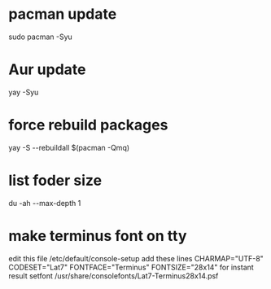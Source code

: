 # pacman update  
sudo pacman -Syu

# Aur update 
yay -Syu

# force rebuild packages
yay -S --rebuildall $(pacman -Qmq)

# list foder size
du -ah --max-depth 1

# make terminus font on tty
edit this file 
/etc/default/console-setup
add these lines
CHARMAP="UTF-8"
CODESET="Lat7"
FONTFACE="Terminus"
FONTSIZE="28x14"
for instant result 
setfont /usr/share/consolefonts/Lat7-Terminus28x14.psf
